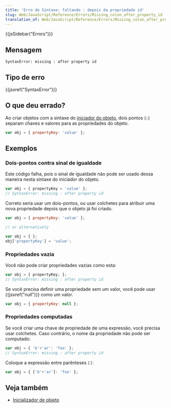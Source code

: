 ```yaml
---
title: 'Erro de Sintaxe: faltando : depois da propriedade id'
slug: Web/JavaScript/Reference/Errors/Missing_colon_after_property_id
translation_of: Web/JavaScript/Reference/Errors/Missing_colon_after_property_id
---
```

{{jsSidebar("Errors")}}

## Mensagem

```
SyntaxError: missing : after property id
```

## Tipo de erro

{{jsxref("SyntaxError")}}

## O que deu errado?

Ao criar objetos com a sintaxe do [iniciador do objeto](/pt-BR/docs/Web/JavaScript/Reference/Operators/Object_initializer), dois pontos (`:`) separam chaves e valores para as propriedades do objeto.

```js
var obj = { propertyKey: 'value' };
```

## Exemplos

### Dois-pontos contra sinal de igualdade

Este código falha, pois o sinal de igualdade não pode ser usado dessa maneira nesta sintaxe do iniciador do objeto.

```js example-bad
var obj = { propertyKey = 'value' };
// SyntaxError: missing : after property id
```

Correto seria usar um dois-pontos, ou usar colchetes para atribuir uma nova propriedade depois que o objeto já foi criado.

```js example-good
var obj = { propertyKey: 'value' };

// or alternatively

var obj = { };
obj['propertyKey'] = 'value';
```

### Propriedades vazia

Você não pode criar propriedades vazias como esta:

```js example-bad
var obj = { propertyKey; };
// SyntaxError: missing : after property id
```

Se você precisa definir uma propriedade sem um valor, você pode usar {{jsxref("null")}} como um valor.

```js example-good
var obj = { propertyKey: null };
```

### Propriedades computadas

Se você criar uma chave de propriedade de uma expressão, você precisa usar colchetes. Caso contrário, o nome da propriedade não pode ser computado:

```js example-bad
var obj = { 'b'+'ar': 'foo' };
// SyntaxError: missing : after property id
```

Coloque a expressão entre parênteses `[]`:

```js example-good
var obj = { ['b'+'ar']: 'foo' };
```

## Veja também

- [Inicializador de objeto](/pt-BR/docs/Web/JavaScript/Reference/Operators/Object_initializer)
